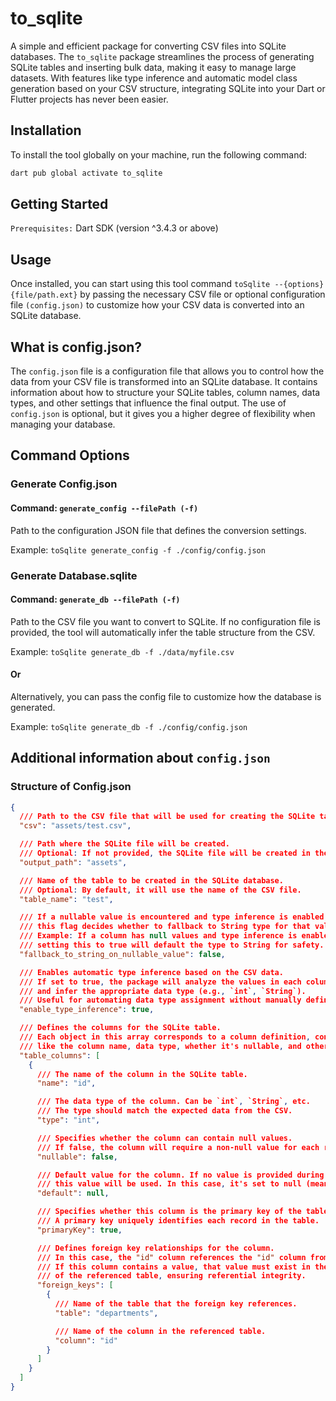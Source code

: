 # to_sqlite

A simple and efficient package for converting CSV files into SQLite databases. The `to_sqlite` package streamlines the process of generating SQLite tables and inserting bulk data, making it easy to manage large datasets. With features like type inference and automatic model class generation based on your CSV structure, integrating SQLite into your Dart or Flutter projects has never been easier.

## Installation

To install the tool globally on your machine, run the following command:

```bash
dart pub global activate to_sqlite
```

## Getting Started

`Prerequisites:` Dart SDK (version ^3.4.3 or above)

## Usage

Once installed, you can start using this tool command `toSqlite --{options} {file/path.ext}` by passing the necessary CSV file or optional configuration file `(config.json)` to customize how your CSV data is converted into an SQLite database.

## What is config.json?

The `config.json` file is a configuration file that allows you to control how the data from your CSV file is transformed into an SQLite database. It contains information about how to structure your SQLite tables, column names, data types, and other settings that influence the final output. The use of `config.json` is optional, but it gives you a higher degree of flexibility when managing your database.

## Command Options

### Generate Config.json

#### Command: `generate_config --filePath (-f)`

Path to the configuration JSON file that defines the conversion settings.

Example: `toSqlite generate_config -f ./config/config.json`

### Generate Database.sqlite

#### Command: `generate_db --filePath (-f)`

Path to the CSV file you want to convert to SQLite. If no configuration file is provided, the tool will automatically infer the table structure from the CSV.

Example: `toSqlite generate_db -f ./data/myfile.csv`

#### Or

Alternatively, you can pass the config file to customize how the database is generated.

Example: `toSqlite generate_db -f ./config/config.json`

## Additional information about `config.json`

### Structure of Config.json

```json
{
  /// Path to the CSV file that will be used for creating the SQLite table.
  "csv": "assets/test.csv",

  /// Path where the SQLite file will be created.
  /// Optional: If not provided, the SQLite file will be created in the same directory as the config or CSV file.
  "output_path": "assets",

  /// Name of the table to be created in the SQLite database.
  /// Optional: By default, it will use the name of the CSV file.
  "table_name": "test",

  /// If a nullable value is encountered and type inference is enabled,
  /// this flag decides whether to fallback to String type for that value.
  /// Example: If a column has null values and type inference is enabled,
  /// setting this to true will default the type to String for safety.
  "fallback_to_string_on_nullable_value": false,

  /// Enables automatic type inference based on the CSV data.
  /// If set to true, the package will analyze the values in each column
  /// and infer the appropriate data type (e.g., `int`, `String`).
  /// Useful for automating data type assignment without manually defining all types.
  "enable_type_inference": true,

  /// Defines the columns for the SQLite table.
  /// Each object in this array corresponds to a column definition, containing attributes
  /// like the column name, data type, whether it's nullable, and other properties.
  "table_columns": [
    {
      /// The name of the column in the SQLite table.
      "name": "id",

      /// The data type of the column. Can be `int`, `String`, etc.
      /// The type should match the expected data from the CSV.
      "type": "int",

      /// Specifies whether the column can contain null values.
      /// If false, the column will require a non-null value for each row.
      "nullable": false,

      /// Default value for the column. If no value is provided during insertion,
      /// this value will be used. In this case, it's set to null (meaning no default).
      "default": null,

      /// Specifies whether this column is the primary key of the table.
      /// A primary key uniquely identifies each record in the table.
      "primaryKey": true,

      /// Defines foreign key relationships for the column.
      /// In this case, the "id" column references the "id" column from the "departments" table.
      /// If this column contains a value, that value must exist in the referenced column
      /// of the referenced table, ensuring referential integrity.
      "foreign_keys": [
        {
          /// Name of the table that the foreign key references.
          "table": "departments",

          /// Name of the column in the referenced table.
          "column": "id"
        }
      ]
    }
  ]
}
```
